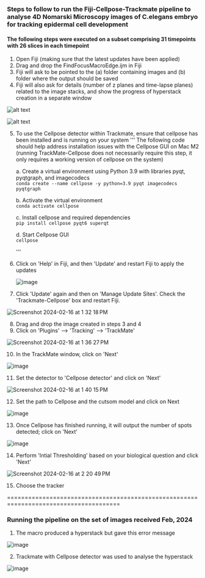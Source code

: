 ### Steps to follow to run the Fiji-Cellpose-Trackmate pipeline to analyse 4D Nomarski Microscopy images of C.elegans embryo for tracking epidermal cell development

#### The following steps were executed on a subset comprising 31 timepoints with 26 slices in each timepoint

1. Open Fiji (making sure that the latest updates have been applied)
2. Drag and drop the FindFocusMacroEdge.ijm in Fiji
3. Fiji will ask to be pointed to the (a) folder containing images and (b) folder where the output should be saved
4. Fiji will also ask for details (number of z planes and time-lapse planes) related to the image stacks, and show the progress of hyperstack creation in a separate window

![alt text](<Screenshot 2024-02-26 at 11.09.51 AM.png>)

![alt text](<Screenshot 2024-02-26 at 11.36.38 AM.png>)

5. To use the Cellpose detector within Trackmate, ensure that cellpose has been installed and is running on your system
   '''
   The following code should help address installation issues with the Cellpose GUI on Mac M2 (running TrackMate-Cellpose does not necessarily require this step, it only requires a working version of cellpose on the system)

   a. Create a virtual environment using Python 3.9 with libraries pyqt, pyqtgraph, and imagecodecs
   <br> ```conda create --name cellpose -y python=3.9 pyqt imagecodecs pyqtgraph```

   b. Activate the virtual environment
   <br> ```conda activate cellpose```

   c. Install cellpose and required dependencies
   <br> ```pip install cellpose pyqt6 superqt```

   d. Start Cellpose GUI
   <br> ```cellpose```

   '''
1. Click on 'Help' in Fiji, and then 'Update' and restart Fiji to apply the updates
   
   ![image](https://github.com/ShataDg/HardinLab_SD/assets/139376717/86f8468a-6083-46fc-a587-413f98bc8c5a)

2. Click 'Update' again and then on 'Manage Update Sites'. Check the 'Trackmate-Cellpose' box and restart Fiji.

![Screenshot 2024-02-16 at 1 32 18 PM](https://github.com/ShataDg/HardinLab_SD/assets/139376717/aa239d3a-ec99-40af-b151-fc564fda548b)

8. Drag and drop the image created in steps 3 and 4
9. Click on 'Plugins' --> 'Tracking' --> 'TrackMate'

![Screenshot 2024-02-16 at 1 36 27 PM](https://github.com/ShataDg/HardinLab_SD/assets/139376717/a932038c-8a75-485c-ac83-ff4328d63994)

10. In the TrackMate window, click on 'Next'

![image](https://github.com/ShataDg/HardinLab_SD/assets/139376717/95799681-dbef-423c-8eda-a7a56df20bb2)

11. Set the detector to 'Cellpose detector' and click on 'Next'

![Screenshot 2024-02-16 at 1 40 15 PM](https://github.com/ShataDg/HardinLab_SD/assets/139376717/2c4000f9-8c8c-49cb-a9ba-99bd0fff4e7f)

12. Set the path to Cellpose and the cutsom model and click on Next

![image](https://github.com/ShataDg/HardinLab_SD/assets/139376717/572d75e9-16ae-4b9d-8b88-c2f56df686e6)

13. Once Cellpose has finished running, it will output the number of spots detected; click on 'Next'

![image](https://github.com/ShataDg/HardinLab_SD/assets/139376717/bcefae44-a265-487b-add5-5394f6f96cac)

14. Perform 'Intial Thresholding' based on your biological question and click 'Next'

![Screenshot 2024-02-16 at 2 20 49 PM](https://github.com/ShataDg/HardinLab_SD/assets/139376717/e94af9f4-d50c-4fff-95c6-ef6d7b3c2d04)



15. Choose the tracker





======================================================================================

### Running the pipeline on the set of images received Feb, 2024

1. The macro produced a hyperstack but gave this error message

![image](https://github.com/ShataDg/HardinLab_SD/assets/139376717/753f3502-85fa-4098-b81f-5c8e5a9998ed)

2. Trackmate with Cellpose detector was used to analyse the hyperstack

![image](https://github.com/ShataDg/HardinLab_SD/assets/139376717/82f6ab27-fa6d-415b-8ecf-94a8720bad86)












